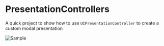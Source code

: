PresentationControllers
===============

A quick project to show how to use ```UIPresentationController``` to create a custom modal presentation

![Sample](https://raw.githubusercontent.com/petec-wwdc-2014/PresentationControllers/master/PresentationControllers.gif)

